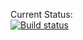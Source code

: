 Current Status:  
[![Build status](https://ci.appveyor.com/api/projects/status/pgr63y6tlxgdsgdc?svg=true)](https://ci.appveyor.com/project/gpduck/wdsipxe)
